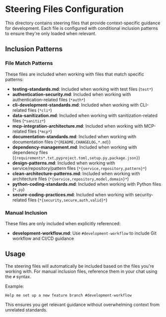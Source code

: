 # Steering Files Configuration

This directory contains steering files that provide context-specific guidance for development. Each file is configured with conditional inclusion patterns to ensure they're only loaded when relevant.

## Inclusion Patterns

### File Match Patterns
These files are included when working with files that match specific patterns:

- **testing-standards.md**: Included when working with test files (`test*`)
- **authentication-security.md**: Included when working with authentication-related files (`*auth*`)
- **cli-development-standards.md**: Included when working with CLI-related files (`*cli*`)
- **data-sanitization.md**: Included when working with sanitization-related files (`*sanitiz*`)
- **mcp-integration-architecture.md**: Included when working with MCP-related files (`*mcp*`)
- **documentation-standards.md**: Included when working with documentation files (`*{README,CHANGELOG,*.md}`)
- **dependency-management.md**: Included when working with dependency files (`{requirements*.txt,pyproject.toml,setup.py,package.json}`)
- **design-patterns.md**: Included when working with service/repository/pattern files (`*{service,repository,pattern}*`)
- **clean-architecture-patterns.md**: Included when working with architecture files (`*{service,repository,model,domain}*`)
- **python-coding-standards.md**: Included when working with Python files (`*.py`)
- **secure-coding-practices.md**: Included when working with security-related files (`*{security,secure,auth,valid}*`)

### Manual Inclusion
These files are only included when explicitly referenced:

- **development-workflow.md**: Use `#development-workflow` to include Git workflow and CI/CD guidance

## Usage

The steering files will automatically be included based on the files you're working with. For manual inclusion files, reference them in your chat using the `#` syntax.

Example:
```
Help me set up a new feature branch #development-workflow
```

This ensures you get relevant guidance without overwhelming context from unrelated standards.